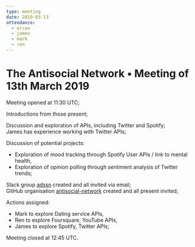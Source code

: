 ```yaml
---
type: meeting
date: 2019-03-13
attendance:
  - ercan
  - james
  - mark
  - ren
---
```


# The Antisocial Network &bull; Meeting of 13th March 2019

Meeting opened at 11:30 UTC;

Introductions from those present;

Discussion and exploration of APIs, including Twitter and Spotify;  
James has experience working with Twitter APIs;

Discussion of potential projects:
  - Exploration of mood tracking through Spotify User APIs / link to mental health,
  - Exploration of opinion polling through sentiment analysis of Twitter trends;
  
Slack group [adssn](https://adssn.slack.com) created and all invited via email;  
GitHub organisation [antisocial-network](https://github.com/antisocial-network) created and all present invited;

Actions assigned:
  - Mark to explore Dating service APIs,
  - Ren to explore Foursquare, YouTube APIs,
  - James to explore Spotify, Twitter APIs;

Meeting closed at 12:45 UTC.

